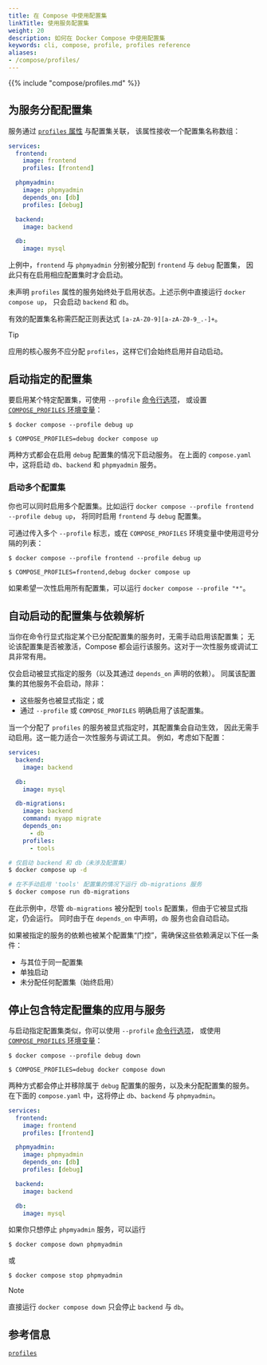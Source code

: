```yaml
---
title: 在 Compose 中使用配置集
linkTitle: 使用服务配置集
weight: 20
description: 如何在 Docker Compose 中使用配置集
keywords: cli, compose, profile, profiles reference
aliases:
- /compose/profiles/
---
```


{{% include "compose/profiles.md" %}}

## 为服务分配配置集

服务通过 [`profiles` 属性](/reference/compose-file/services.md#profiles) 与配置集关联，
该属性接收一个配置集名称数组：

```yaml
services:
  frontend:
    image: frontend
    profiles: [frontend]

  phpmyadmin:
    image: phpmyadmin
    depends_on: [db]
    profiles: [debug]

  backend:
    image: backend

  db:
    image: mysql
```

上例中，`frontend` 与 `phpmyadmin` 分别被分配到 `frontend` 与 `debug` 配置集，
因此只有在启用相应配置集时才会启动。

未声明 `profiles` 属性的服务始终处于启用状态。上述示例中直接运行 `docker compose up`，
只会启动 `backend` 和 `db`。

有效的配置集名称需匹配正则表达式 `[a-zA-Z0-9][a-zA-Z0-9_.-]+`。

> [!TIP]
>
> 应用的核心服务不应分配 `profiles`，这样它们会始终启用并自动启动。

## 启动指定的配置集

要启用某个特定配置集，可使用 `--profile` [命令行选项](/reference/cli/docker/compose.md)，
或设置 [`COMPOSE_PROFILES` 环境变量](environment-variables/envvars.md#compose_profiles)：

```console
$ docker compose --profile debug up
```
```console
$ COMPOSE_PROFILES=debug docker compose up
```

两种方式都会在启用 `debug` 配置集的情况下启动服务。
在上面的 `compose.yaml` 中，这将启动 `db`、`backend` 和 `phpmyadmin` 服务。

### 启动多个配置集

你也可以同时启用多个配置集。比如运行
`docker compose --profile frontend --profile debug up`，
将同时启用 `frontend` 与 `debug` 配置集。

可通过传入多个 `--profile` 标志，或在 `COMPOSE_PROFILES` 环境变量中使用逗号分隔的列表：

```console
$ docker compose --profile frontend --profile debug up
```

```console
$ COMPOSE_PROFILES=frontend,debug docker compose up
```

如果希望一次性启用所有配置集，可以运行 `docker compose --profile "*"`。

## 自动启动的配置集与依赖解析

当你在命令行显式指定某个已分配配置集的服务时，无需手动启用该配置集；
无论该配置集是否被激活，Compose 都会运行该服务。这对于一次性服务或调试工具非常有用。

仅会启动被显式指定的服务（以及其通过 `depends_on` 声明的依赖）。
同属该配置集的其他服务不会启动，除非：
- 这些服务也被显式指定；或
- 通过 `--profile` 或 `COMPOSE_PROFILES` 明确启用了该配置集。

当一个分配了 `profiles` 的服务被显式指定时，其配置集会自动生效，
因此无需手动启用。这一能力适合一次性服务与调试工具。
例如，考虑如下配置：

```yaml
services:
  backend:
    image: backend

  db:
    image: mysql

  db-migrations:
    image: backend
    command: myapp migrate
    depends_on:
      - db
    profiles:
      - tools
```

```sh
# 仅启动 backend 和 db（未涉及配置集）
$ docker compose up -d

# 在不手动启用 'tools' 配置集的情况下运行 db-migrations 服务
$ docker compose run db-migrations
```

在此示例中，尽管 `db-migrations` 被分配到 `tools` 配置集，但由于它被显式指定，仍会运行。
同时由于在 `depends_on` 中声明，`db` 服务也会自动启动。

如果被指定的服务的依赖也被某个配置集“门控”，需确保这些依赖满足以下任一条件：
- 与其位于同一配置集
- 单独启动
- 未分配任何配置集（始终启用）

## 停止包含特定配置集的应用与服务

与启动指定配置集类似，你可以使用 `--profile` [命令行选项](/reference/cli/docker/compose.md#use--p-to-specify-a-project-name)，
或使用 [`COMPOSE_PROFILES` 环境变量](environment-variables/envvars.md#compose_profiles)：

```console
$ docker compose --profile debug down
```
```console
$ COMPOSE_PROFILES=debug docker compose down
```

两种方式都会停止并移除属于 `debug` 配置集的服务，以及未分配配置集的服务。
在下面的 `compose.yaml` 中，这将停止 `db`、`backend` 与 `phpmyadmin`。

```yaml
services:
  frontend:
    image: frontend
    profiles: [frontend]

  phpmyadmin:
    image: phpmyadmin
    depends_on: [db]
    profiles: [debug]

  backend:
    image: backend

  db:
    image: mysql
```

如果你只想停止 `phpmyadmin` 服务，可以运行 

```console 
$ docker compose down phpmyadmin
``` 
或 
```console 
$ docker compose stop phpmyadmin
```

> [!NOTE]
>
> 直接运行 `docker compose down` 只会停止 `backend` 与 `db`。

## 参考信息

[`profiles`](/reference/compose-file/services.md#profiles)
